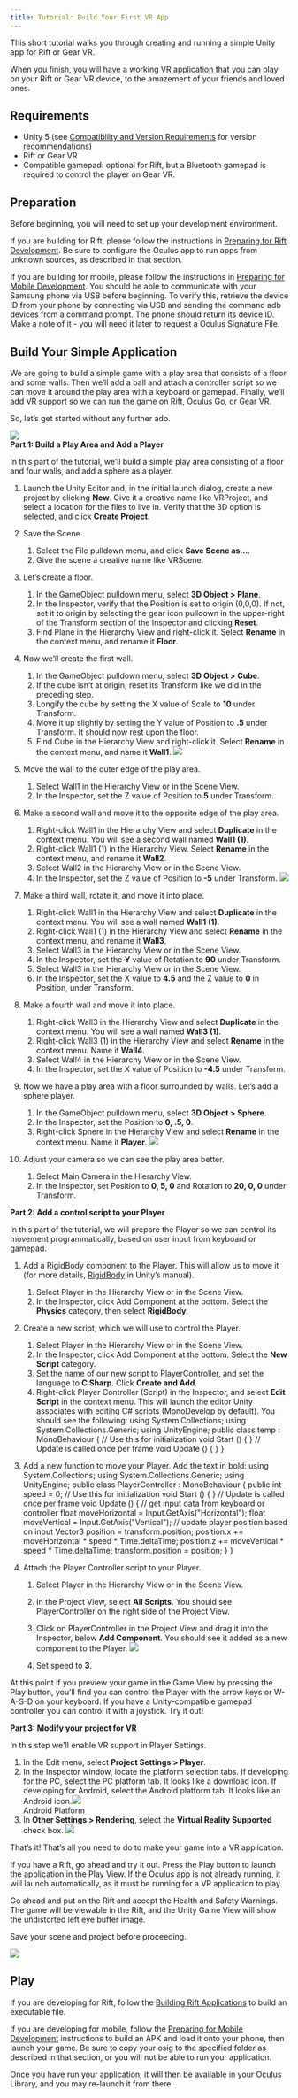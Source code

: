 ```yaml
---
title: Tutorial: Build Your First VR App
---
```

This short tutorial walks you through creating and running a simple Unity app for Rift or Gear VR.

When you finish, you will have a working VR application that you can play on your Rift or Gear VR device, to the amazement of your friends and loved ones.

## Requirements

* Unity 5 (see [Compatibility and Version Requirements](/documentation/unity/latest/concepts/unity-req/ "This guide describes Unity Editor version recommendations and system requirements.") for version recommendations)
* Rift or Gear VR
* Compatible gamepad: optional for Rift, but a Bluetooth gamepad is required to control the player on Gear VR.
## Preparation

Before beginning, you will need to set up your development environment.

If you are building for Rift, please follow the instructions in [Preparing for Rift Development](/documentation/unity/latest/concepts/unity-pcprep/ "Unity 5 or later offers built-in Rift support. The Oculus SDK is not required."). Be sure to configure the Oculus app to run apps from unknown sources, as described in that section.

If you are building for mobile, please follow the instructions in [Preparing for Mobile Development](/documentation/unity/latest/concepts/unity-mobileprep/ "To prepare for Unity mobile development for Oculus Go and Samsung Gear VR, you must set up the Unity Editor for Android development and install the Android SDK. The Oculus Mobile SDK is not required."). You should be able to communicate with your Samsung phone via USB before beginning. To verify this, retrieve the device ID from your phone by connecting via USB and sending the command adb devices from a command prompt. The phone should return its device ID. Make a note of it - you will need it later to request a Oculus Signature File.

## Build Your Simple Application

We are going to build a simple game with a play area that consists of a floor and some walls. Then we’ll add a ball and attach a controller script so we can move it around the play area with a keyboard or gamepad. Finally, we’ll add VR support so we can run the game on Rift, Oculus Go, or Gear VR.

So, let’s get started without any further ado.

![](/images/documentation-unity-latest-concepts-unity-tutorial-0.png)  
**Part 1: Build a Play Area and Add a Player**

In this part of the tutorial, we’ll build a simple play area consisting of a floor and four walls, and add a sphere as a player.

1. Launch the Unity Editor and, in the initial launch dialog, create a new project by clicking **New**. Give it a creative name like VRProject, and select a location for the files to live in. Verify that the 3D option is selected, and click **Create Project**.
2. Save the Scene.
	1. Select the File pulldown menu, and click **Save Scene as…**.
	2. Give the scene a creative name like VRScene.
	
3. Let’s create a floor.
	1. In the GameObject pulldown menu, select **3D Object > Plane**. 
	2. In the Inspector, verify that the Position is set to origin (0,0,0). If not, set it to origin by selecting the gear icon pulldown in the upper-right of the Transform section of the Inspector and clicking **Reset**.
	3. Find Plane in the Hierarchy View and right-click it. Select **Rename** in the context menu, and rename it **Floor**.
	
4. Now we’ll create the first wall.
	1. In the GameObject pulldown menu, select **3D Object > Cube**. 
	2. If the cube isn’t at origin, reset its Transform like we did in the preceding step.
	3. Longify the cube by setting the X value of Scale to **10** under Transform.
	4. Move it up slightly by setting the Y value of Position to **.5** under Transform. It should now rest upon the floor.
	5. Find Cube in the Hierarchy View and right-click it. Select **Rename** in the context menu, and name it **Wall1**.
	![](/images/documentation-unity-latest-concepts-unity-tutorial-1.png)  

5. Move the wall to the outer edge of the play area.
	1. Select Wall1 in the Hierarchy View or in the Scene View.
	2. In the Inspector, set the Z value of Position to **5** under Transform.
	
6. Make a second wall and move it to the opposite edge of the play area.
	1. Right-click Wall1 in the Hierarchy View and select **Duplicate** in the context menu. You will see a second wall named **Wall1 (1)**.
	2. Right-click Wall1 (1) in the Hierarchy View. Select **Rename** in the context menu, and rename it **Wall2**.
	3. Select Wall2 in the Hierarchy View or in the Scene View.
	4. In the Inspector, set the Z value of Position to **-5** under Transform.
	![](/images/documentation-unity-latest-concepts-unity-tutorial-2.png)  

7. Make a third wall, rotate it, and move it into place.
	1. Right-click Wall1 in the Hierarchy View and select **Duplicate** in the context menu. You will see a wall named **Wall1 (1)**.
	2. Right-click Wall1 (1) in the Hierarchy View and select **Rename** in the context menu, and rename it **Wall3**.
	3. Select Wall3 in the Hierarchy View or in the Scene View.
	4. In the Inspector, set the **Y** value of Rotation to **90** under Transform.
	5. Select Wall3 in the Hierarchy View or in the Scene View.
	6. In the Inspector, set the X value to **4.5** and the Z value to **0** in Position, under Transform.
	
8. Make a fourth wall and move it into place.
	1. Right-click Wall3 in the Hierarchy View and select **Duplicate** in the context menu. You will see a wall named **Wall3 (1)**.
	2. Right-click Wall3 (1) in the Hierarchy View and select **Rename** in the context menu. Name it **Wall4**.
	3. Select Wall4 in the Hierarchy View or in the Scene View.
	4. In the Inspector, set the X value of Position to **-4.5** under Transform.
	
9. Now we have a play area with a floor surrounded by walls. Let’s add a sphere player.
	1. In the GameObject pulldown menu, select **3D Object > Sphere**.
	2. In the Inspector, set the Position to **0, .5, 0**.
	3. Right-click Sphere in the Hierarchy View and select **Rename** in the context menu. Name it **Player**.
	![](/images/documentation-unity-latest-concepts-unity-tutorial-3.png)  

10. Adjust your camera so we can see the play area better.
	1. Select Main Camera in the Hierarchy View. 
	2. In the Inspector, set Position to **0, 5, 0** and Rotation to **20, 0, 0** under Transform.
	
**Part 2: Add a control script to your Player**

In this part of the tutorial, we will prepare the Player so we can control its movement programmatically, based on user input from keyboard or gamepad.

1. Add a RigidBody component to the Player. This will allow us to move it (for more details, [RigidBody](https://docs.unity3d.com/Manual/RigidbodiesOverview.html) in Unity’s manual).
	1. Select Player in the Hierarchy View or in the Scene View.
	2. In the Inspector, click Add Component at the bottom. Select the **Physics** category, then select **RigidBody**.
	
2. Create a new script, which we will use to control the Player.
	1. Select Player in the Hierarchy View or in the Scene View.
	2. In the Inspector, click Add Component at the bottom. Select the **New Script** category.
	3. Set the name of our new script to PlayerController, and set the language to **C Sharp**. Click **Create and Add**.
	4. Right-click Player Controller (Script) in the Inspector, and select **Edit Script** in the context menu. This will launch the editor Unity associates with editing C# scripts (MonoDevelop by default). You should see the following:  using System.Collections; using System.Collections.Generic; using UnityEngine; public class temp : MonoBehaviour { // Use this for initialization void Start () { } // Update is called once per frame void Update () { } }
	
3. Add a new function to move your Player. Add the text in bold:  using System.Collections; using System.Collections.Generic; using UnityEngine; public class PlayerController : MonoBehaviour { public int speed = 0; // Use this for initialization void Start () { } // Update is called once per frame void Update () { // get input data from keyboard or controller float moveHorizontal = Input.GetAxis("Horizontal"); float moveVertical = Input.GetAxis("Vertical"); // update player position based on input Vector3 position = transform.position; position.x += moveHorizontal * speed * Time.deltaTime; position.z += moveVertical * speed * Time.deltaTime; transform.position = position; } }
4. Attach the Player Controller script to your Player.
	1. Select Player in the Hierarchy View or in the Scene View.
	2. In the Project View, select **All Scripts**. You should see PlayerController on the right side of the Project View.
	3. Click on PlayerController in the Project View and drag it into the Inspector, below **Add Component**. You should see it added as a new component to the Player. ![](/images/documentation-unity-latest-concepts-unity-tutorial-4.png)  
	
	4. Set speed to **3**.
	
At this point if you preview your game in the Game View by pressing the Play button, you’ll find you can control the Player with the arrow keys or W-A-S-D on your keyboard. If you have a Unity-compatible gamepad controller you can control it with a joystick. Try it out!

**Part 3: Modify your project for VR**

In this step we'll enable VR support in Player Settings.

1. In the Edit menu, select **Project Settings > Player**.
2. In the Inspector window, locate the platform selection tabs. If developing for the PC, select the PC platform tab. It looks like a download icon. If developing for Android, select the Android platform tab. It looks like an Android icon.![](/images/documentation-unity-latest-concepts-unity-tutorial-5.png)  
Android Platform
3. In **Other Settings > Rendering**, select the **Virtual Reality Supported** check box. ![](/images/documentation-unity-latest-concepts-unity-tutorial-6.png)  

That’s it! That’s all you need to do to make your game into a VR application. 

If you have a Rift, go ahead and try it out. Press the Play button to launch the application in the Play View. If the Oculus app is not already running, it will launch automatically, as it must be running for a VR application to play.

Go ahead and put on the Rift and accept the Health and Safety Warnings. The game will be viewable in the Rift, and the Unity Game View will show the undistorted left eye buffer image.

Save your scene and project before proceeding.

![](/images/documentation-unity-latest-concepts-unity-tutorial-7.png)  
## Play

If you are developing for Rift, follow the [Building Rift Applications](/documentation/unity/latest/concepts/unity-build-pc/ "This section describes the steps necessary for building Rift apps in Unity.") to build an executable file. 

If you are developing for mobile, follow the [Preparing for Mobile Development](/documentation/unity/latest/concepts/unity-mobileprep/ "To prepare for Unity mobile development for Oculus Go and Samsung Gear VR, you must set up the Unity Editor for Android development and install the Android SDK. The Oculus Mobile SDK is not required.") instructions to build an APK and load it onto your phone, then launch your game. Be sure to copy your osig to the specified folder as described in that section, or you will not be able to run your application. 

Once you have run your application, it will then be available in your Oculus Library, and you may re-launch it from there. 

